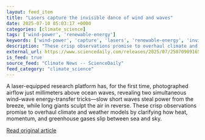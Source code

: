 ```yaml
---
layout: feed_item
title: "Lasers capture the invisible dance of wind and waves"
date: 2025-07-10 05:03:17 +0000
categories: [climate_science]
tags: ['wind-power', 'renewable-energy']
keywords: ['wind-power', 'capture', 'lasers', 'renewable-energy', 'invisible']
description: "These crisp observations promise to overhaul climate and weather models by clarifying how heat, momentum, and greenhouse gases slip between sea and sky"
external_url: https://www.sciencedaily.com/releases/2025/07/250709091656.htm
is_feed: true
source_feed: "Climate News -- ScienceDaily"
feed_category: "climate_science"
---
```


A laser-equipped research platform has, for the first time, photographed airflow just millimeters above ocean waves, revealing two simultaneous wind–wave energy-transfer tricks—slow short waves steal power from the breeze, while long giants sculpt the air in reverse. These crisp observations promise to overhaul climate and weather models by clarifying how heat, momentum, and greenhouse gases slip between sea and sky.

[Read original article](https://www.sciencedaily.com/releases/2025/07/250709091656.htm)
